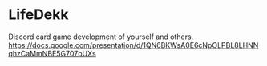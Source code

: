 # LifeDekk
Discord card game development of yourself and others.
https://docs.google.com/presentation/d/1QN6BKWsA0E6cNpOLPBL8LHNNqhzCaMmNBE5G707bUXs 
